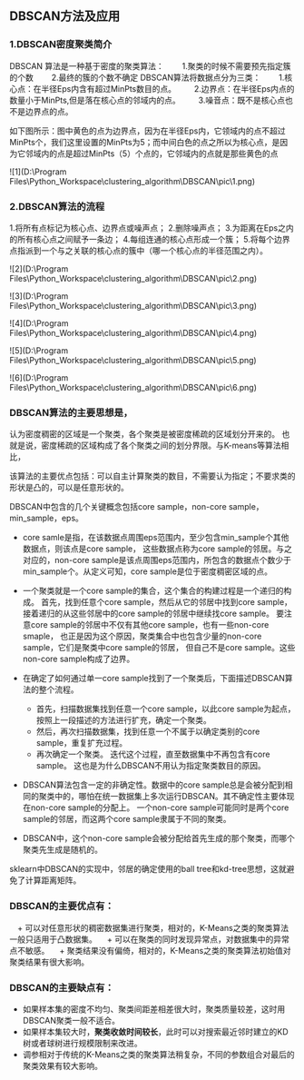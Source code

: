 ## DBSCAN方法及应用

### 1.DBSCAN密度聚类简介

DBSCAN 算法是一种基于密度的聚类算法：
　　1.聚类的时候不需要预先指定簇的个数
　　2.最终的簇的个数不确定
DBSCAN算法将数据点分为三类：
　　1.核心点：在半径Eps内含有超过MinPts数目的点。
　　2.边界点：在半径Eps内点的数量小于MinPts,但是落在核心点的邻域内的点。
　　3.噪音点：既不是核心点也不是边界点的点。

如下图所示：图中黄色的点为边界点，因为在半径Eps内，它领域内的点不超过MinPts个，我们这里设置的MinPts为5；而中间白色的点之所以为核心点，是因为它邻域内的点是超过MinPts（5）个点的，它邻域内的点就是那些黄色的点

![1](D:\Program Files\Python_Workspace\clustering_algorithm\DBSCAN\pic\1.png)

### 2.DBSCAN算法的流程

1.将所有点标记为核心点、边界点或噪声点；
		2.删除噪声点；
		3.为距离在Eps之内的所有核心点之间赋予一条边；
		4.每组连通的核心点形成一个簇；
		5.将每个边界点指派到一个与之关联的核心点的簇中（哪一个核心点的半径范围之内）。

![2](D:\Program Files\Python_Workspace\clustering_algorithm\DBSCAN\pic\2.png)

![3](D:\Program Files\Python_Workspace\clustering_algorithm\DBSCAN\pic\3.png)

![4](D:\Program Files\Python_Workspace\clustering_algorithm\DBSCAN\pic\4.png)

![5](D:\Program Files\Python_Workspace\clustering_algorithm\DBSCAN\pic\5.png)

![6](D:\Program Files\Python_Workspace\clustering_algorithm\DBSCAN\pic\6.png)

### DBSCAN算法的主要思想是，

认为密度稠密的区域是一个聚类，各个聚类是被密度稀疏的区域划分开来的。 也就是说，密度稀疏的区域构成了各个聚类之间的划分界限。与K-means等算法相比，

该算法的主要优点包括：可以自主计算聚类的数目，不需要认为指定；不要求类的形状是凸的，可以是任意形状的。

DBSCAN中包含的几个关键概念包括core sample，non-core sample，min_sample，eps。

+ core samle是指，在该数据点周围eps范围内，至少包含min_sample个其他数据点，则该点是core sample， 这些数据点称为core sample的邻居。与之对应的，non-core sample是该点周围eps范围内，所包含的数据点个数少于min_sample个。从定义可知，core sample是位于密度稠密区域的点。

+ 一个聚类就是一个core sample的集合，这个集合的构建过程是一个递归的构成。
   首先，找到任意个core sample，然后从它的邻居中找到core sample， 接着递归的从这些邻居中的core sample的邻居中继续找core sample。 要注意core sample的邻居中不仅有其他core sample，也有一些non-core smaple， 也正是因为这个原因，聚类集合中也包含少量的non-core sample，它们是聚类中core sample的邻居， 但自己不是core sample。这些non-core sample构成了边界。

+ 在确定了如何通过单一core sample找到了一个聚类后，下面描述DBSCAN算法的整个流程。 
  + 首先，扫描数据集找到任意一个core sample，以此core sample为起点，按照上一段描述的方法进行扩充，确定一个聚类。
  + 然后，再次扫描数据集，找到任意一个不属于以确定类别的core sample，重复扩充过程。
  + 再次确定一个聚类。 迭代这个过程，直至数据集中不再包含有core sample。 这也是为什么DBSCAN不用认为指定聚类数目的原因。

+ DBSCAN算法包含一定的非确定性。数据中的core sample总是会被分配到相同的聚类中的，哪怕在统一数据集上多次运行DBSCAN。其不确定性主要体现在non-core sample的分配上。 一个non-core sample可能同时是两个core sample的邻居，而这两个core sample隶属于不同的聚类。
+  DBSCAN中，这个non-core sample会被分配给首先生成的那个聚类，而哪个聚类先生成是随机的。

sklearn中DBSCAN的实现中，邻居的确定使用的ball tree和kd-tree思想，这就避免了计算距离矩阵。

### DBSCAN的主要优点有：

　+  可以对任意形状的稠密数据集进行聚类，相对的，K-Means之类的聚类算法一般只适用于凸数据集。
　+  可以在聚类的同时发现异常点，对数据集中的异常点不敏感。
　+  聚类结果没有偏倚，相对的，K-Means之类的聚类算法初始值对聚类结果有很大影响。

### DBSCAN的主要缺点有：

+ 如果样本集的密度不均匀、聚类间距差相差很大时，聚类质量较差，这时用DBSCAN聚类一般不适合。
+ 如果样本集较大时，**聚类收敛时间较长**，此时可以对搜索最近邻时建立的KD树或者球树进行规模限制来改进。
+ 调参相对于传统的K-Means之类的聚类算法稍复杂，不同的参数组合对最后的聚类效果有较大影响。